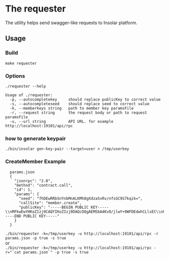 # The requester 

The utility helps send swagger-like requests to Insolar platform. 

## Usage

### Build

    make requester

### Options
    ./requester --help
    
    Usage of ./requester:
      -p, --autocompletekey     should replace publicKey to correct value
      -s, --autocompleteseed    should replace seed to correct value
      -k, --memberkeys string   path to member key paramsFile
      -r, --request string      the request body or path to request paramsFile
      -u, --url string          API URL. for example http://localhost:19101/api/rpc


### how to generate keypair 

    ./bin/insolar gen-key-pair --target=user > /tmp/userkey

### CreateMember Example
  ```
    params.json    
    {
      "jsonrpc": "2.0",
      "method": "contract.call",
      "id": 1,
      "params": {
        "seed": "fhDEwRRbSnYnbMnALKMh8gXdzaSvRv/nfsGC9S7kqik=",
        "callSite": "member.create",
        "publicKey": "-----BEGIN PUBLIC KEY-----\\nMFkwEwYHKoZIzj0CAQYIKoZIzj0DAQcDQgAEMSbA4KvO/jlwY+8WFDEdwhCLlsEC\\nF3/GYvu9iTWHwCctx1wTbGGjNLY03EjXyYxaf8coNbSbZeu+jXcWeMHG0A==\\n-----END PUBLIC KEY-----"
      }
    }
```      

`./bin/requester -k=/tmp/userkey -u http://localhost:19101/api/rpc -r params.json -p true -s true` <br>
or <br>
```./bin/requester -k=/tmp/userkey -u http://localhost:19101/api/rpc -r="`cat params.json`" -p true -s true```
   
